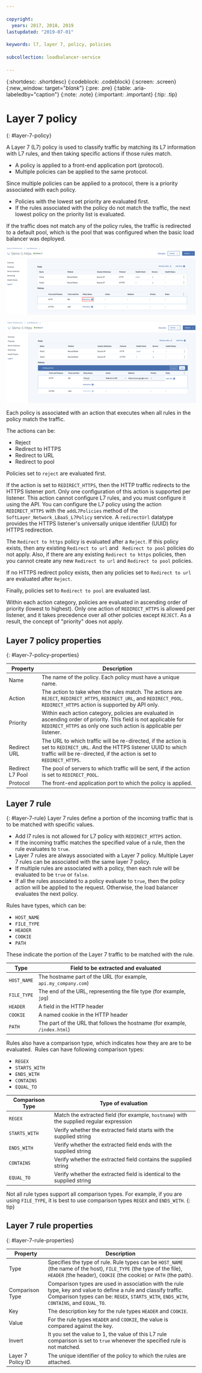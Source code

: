 ```yaml
---

copyright:
  years: 2017, 2018, 2019
lastupdated: "2019-07-01"

keywords: l7, layer 7, policy, policies

subcollection: loadbalancer-service

---
```


{:shortdesc: .shortdesc}
{:codeblock: .codeblock}
{:screen: .screen}
{:new_window: target="_blank_"}
{:pre: .pre}
{:table: .aria-labeledby="caption"}
{:note: .note}
{:important: .important}
{:tip: .tip}

# Layer 7 policy
{: #layer-7-policy}

A Layer 7 (L7) policy is used to classify traffic by matching its L7 information with L7 rules, and then taking specific actions if those rules match.

* A policy is applied to a front-end application port (protocol).
* Multiple policies can be applied to the same protocol.

Since multiple policies can be applied to a protocol, there is a priority associated with each policy.

* Policies with the lowest set priority are evaluated first.
* If the rules associated with the policy do not match the traffic, the next lowest policy on the priority list is evaluated.

If the traffic does not match any of the policy rules, the traffic is redirected to a default pool, which is the pool that was configured when the basic load balancer was deployed.

![Layer 7 Policy](images/Layer7-Policy.png "Layer 7 Policy")

![Layer 7 Details](images/Layer7-PolicyDetails.png "Layer 7 Details")

Each policy is associated with an action that executes when all rules in the policy match the traffic.

The actions can be:

- Reject
- Redirect to HTTPS
- Redirect to URL
- Redirect to pool

Policies set to `reject` are evaluated first.

If the action is set to `REDIRECT_HTTPS`, then the HTTP traffic redirects to the HTTPS listener port. Only one configuration of this action is supported per listener. This action cannot configure L7 rules, and you must configure it using the API. You can configure the L7 policy using the action `REDIRECT_HTTPS` with the `addL7Policies` method of the  `SoftLayer_Network_LBaaS_L7Policy` service. A `redirectUrl` datatype provides the HTTPS listener's universally unique identifier (UUID) for HTTPS redirection.

The `Redirect to https` policy is evaluated after a `Reject`. If this policy exists, then any existing `Redirect to url` and `
Redirect to pool` policies do not apply. Also, if there are any existing `Redirect to https` policies, then you cannot create any new `Redirect to url` and `Redirect to pool` policies.

If no HTTPS redirect policy exists, then any policies set to `Redirect to url` are evaluated after `Reject`.

Finally, policies set to `Redirect to pool` are evaluated last.

Within each action category, policies are evaluated in ascending order of priority (lowest to highest). Only one action of `REDIRECT_HTTPS` is allowed per listener, and it takes precedence over all other policies except `REJECT`. As a result, the concept of "priority" does not apply.

## Layer 7 policy properties
{: #layer-7-policy-properties}

Property  | Description
------------- | -------------
Name | The name of the policy. Each policy must have a unique name.
Action | The action to take when the rules match. The actions are `REJECT`, `REDIRECT_HTTPS`, `REDIRECT_URL`, and `REDIRECT_POOL`. `REDIRECT_HTTPS` action is supported by API only.
Priority | Within each action category, policies are evaluated in ascending order of priority. This field is not applicable for `REDIRECT_HTTPS` as only one such action is applicable per listener.
Redirect URL | The URL to which traffic will be re-directed, if the action is set to `REDIRECT_URL`. And the HTTPS listener UUID to which traffic will be re-directed, if the action is set to `REDIRECT_HTTPS`.
Redirect L7 Pool | The pool of servers to which traffic will be sent, if the action is set to `REDIRECT_POOL`.
Protocol | The front-end application port to which the policy is applied.

## Layer 7 rule
{: #layer-7-rule}
Layer 7 rules define a portion of the incoming traffic that is to be matched with specific values.

* Add l7 rules is not allowed for L7 policy with `REDIRECT_HTTPS` action.
* If the incoming traffic matches the specified value of a rule, then the rule evaluates to `true`.
* Layer 7 rules are always associated with a Layer 7 policy. Multiple Layer 7 rules can be associated with the same layer 7 policy.
* If multiple rules are associated with a policy, then each rule will be evaluated to be `true` or `false`.
* If all the rules associated to a policy evaluate to `true`, then the policy action will be applied to the request. Otherwise, the load balancer evaluates the next policy.

Rules have types, which can be:

* `HOST_NAME`
* `FILE_TYPE`
* `HEADER`
* `COOKIE`
* `PATH`

These indicate the portion of the Layer 7 traffic to be matched with the rule.

Type      |  Field to be extracted and evaluated
----------| -----------------------
`HOST_NAME` | The hostname part of the URL (for example, `api.my_company.com`)
`FILE_TYPE` | The end of the URL, representing the file type (for example, `jpg`)
`HEADER`    | A field in the HTTP header
`COOKIE`    | A named cookie in the HTTP header
`PATH`      | The part of the URL that follows the hostname (for example, `/index.html`)

Rules also have a comparison type, which indicates how they are are to be evaluated. 
Rules can have following comparison types:

* `REGEX`
* `STARTS_WITH`
* `ENDS_WITH`
* `CONTAINS`
* `EQUAL_TO`

Comparison Type |  Type of evaluation
----------------|---------------------
`REGEX`           |  Match the extracted field (for example, `hostname`) with the supplied regular expression
`STARTS_WITH`     |  Verify whether the extracted field starts with the supplied string
`ENDS_WITH`       |  Verify whether the extracted field ends with the supplied string
`CONTAINS`        |  Verify whether the extracted field contains the supplied string
`EQUAL_TO`        |  Verify whether the extracted field is identical to the supplied string

Not all rule types support all comparison types. For example, if you are using `FILE_TYPE`, it is best to use comparison types `REGEX` and `ENDS_WITH`.
{: tip}

## Layer 7 rule properties
{: #layer-7-rule-properties}

Property  | Description
------------- | -------------
Type | Specifies the type of rule. Rule types can be `HOST_NAME` (the name of the host), `FILE_TYPE` (the type of the file), `HEADER` (the header), `COOKIE` (the cookie) or `PATH` (the path).
Comparison Type | Comparison types are used in association with the rule type, key and value to define a rule and classify traffic. Comparison types can be: `REGEX`, `STARTS_WITH`, `ENDS_WITH`, `CONTAINS`, and `EQUAL_TO`.
Key | The description key for the rule types `HEADER` and `COOKIE`.
Value |  For the rule types `HEADER` and `COOKIE`, the value is compared against the key.
Invert | It you set the value to 1, the value of this L7 rule comparison is set to `true` whenever the specified rule is not matched.
Layer 7 Policy ID | The unique identifier of the policy to which the rules are attached.
